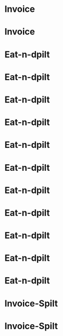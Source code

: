 # Invoice
# Invoice
# Eat-n-dpilt
# Eat-n-dpilt
# Eat-n-dpilt
# Eat-n-dpilt
# Eat-n-dpilt
# Eat-n-dpilt
# Eat-n-dpilt
# Eat-n-dpilt
# Eat-n-dpilt
# Eat-n-dpilt
# Eat-n-dpilt
# Invoice-Spilt
# Invoice-Spilt
